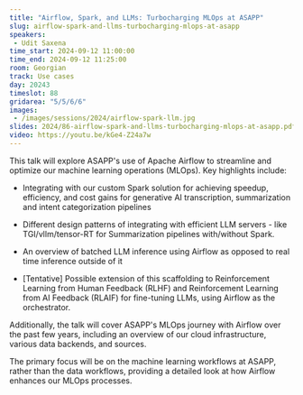 ```yaml
---
title: "Airflow, Spark, and LLMs: Turbocharging MLOps at ASAPP"
slug: airflow-spark-and-llms-turbocharging-mlops-at-asapp
speakers:
 - Udit Saxena
time_start: 2024-09-12 11:00:00
time_end: 2024-09-12 11:25:00
room: Georgian
track: Use cases
day: 20243
timeslot: 88
gridarea: "5/5/6/6"
images: 
 - /images/sessions/2024/airflow-spark-llm.jpg
slides: 2024/86-airflow-spark-and-llms-turbocharging-mlops-at-asapp.pdf
video: https://youtu.be/kGe4-Z24a7w
---
```


This talk will explore ASAPP's use of Apache Airflow to streamline and optimize our machine learning operations (MLOps). Key highlights include:
 
 
 
 - Integrating with our custom Spark solution for achieving speedup, efficiency, and cost gains for generative AI transcription, summarization and intent categorization pipelines
 
 
 
 - Different design patterns of integrating with efficient LLM servers - like TGI/vllm/tensor-RT for Summarization pipelines with/without Spark.
 
 
 
 - An overview of batched LLM inference using Airflow as opposed to real time inference outside of it
 
 - [Tentative] Possible extension of this scaffolding to Reinforcement Learning from Human Feedback (RLHF) and Reinforcement Learning from AI Feedback (RLAIF) for fine-tuning LLMs, using Airflow as the orchestrator. 
 
 
 
 Additionally, the talk will cover ASAPP's MLOps journey with Airflow over the past few years, including an overview of our cloud infrastructure, various data backends, and sources.
 
 
 
 The primary focus will be on the machine learning workflows at ASAPP, rather than the data workflows, providing a detailed look at how Airflow enhances our MLOps processes.